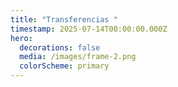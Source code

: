 ```yaml
---
title: "Transferencias "
timestamp: 2025-07-14T00:00:00.000Z
hero:
  decorations: false
  media: /images/frame-2.png
  colorScheme: primary
---
```

